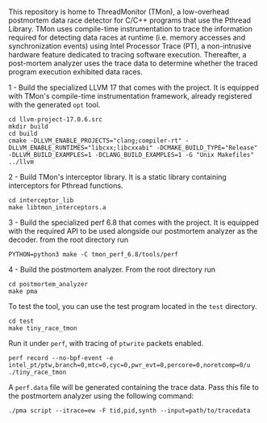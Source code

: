 This repository is home to ThreadMonitor (TMon), a low-overhead postmortem data race detector for C/C++ programs that use the Pthread Library. TMon uses compile-time instrumentation to trace the information required for detecting data races at runtime (i.e. memory accesses and synchronization events) using Intel Processor Trace (PT), a non-intrusive hardware feature dedicated to tracing software execution. Thereafter, a post-mortem analyzer uses the trace data to determine whether
the traced program execution exhibited data races.

1 - Build the specialized LLVM 17 that comes with the project. It is equipped with TMon's compile-time instrumentation framework, already registered with the generated `opt` tool.

    cd llvm-project-17.0.6.src
    mkdir build
    cd build
    cmake -DLLVM_ENABLE_PROJECTS="clang;compiler-rt" -DLLVM_ENABLE_RUNTIMES="libcxx;libcxxabi" -DCMAKE_BUILD_TYPE="Release" -DLLVM_BUILD_EXAMPLES=1 -DCLANG_BUILD_EXAMPLES=1 -G "Unix Makefiles" ../llvm

2 - Build TMon's interceptor library. It is a static library containing interceptors for Pthread functions.

    cd interceptor_lib
    make libtmon_interceptors.a

3 - Build the specialized perf 6.8 that comes with the project. It is equipped with the required API to be used alongside our postmortem analyzer as the decoder. from the root directory run

    PYTHON=python3 make -C tmon_perf_6.8/tools/perf

4 - Build the postmortem analyzer. From the root directory run

    cd postmortem_analyzer
    make pma

To test the tool, you can use the test program located in the `test` directory.

    cd test
    make tiny_race_tmon

Run it under `perf`, with tracing of `ptwrite` packets enabled.

    perf record --no-bpf-event -e intel_pt/ptw,branch=0,mtc=0,cyc=0,pwr_evt=0,percore=0,noretcomp=0/u ./tiny_race_tmon

A `perf.data` file will be generated containing the trace data. Pass this file to the postmortem analyzer using the following command:

    ./pma script --itrace=ew -F tid,pid,synth --input=path/to/tracedata
